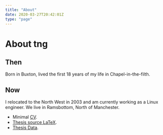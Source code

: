 ```yaml
---
title: "About"
date: 2020-03-27T20:42:01Z
type: "page"
---
```


# About tng

## Then

Born in Buxton, lived the first 18 years of my life in Chapel-in-the-filth.

<snip/>

## Now

I relocated to the North West in 2003 and am currently working as a Linux engineer. We live in Ramsbottom, North of Manchester.

- Minimal [CV](/posts/curriculum_vitae_tim_gibbon/). 
- [Thesis source LaTeX](/phd/thesis.tar.gz).
- [Thesis Data](/phd/gehplus.tar.gz).


